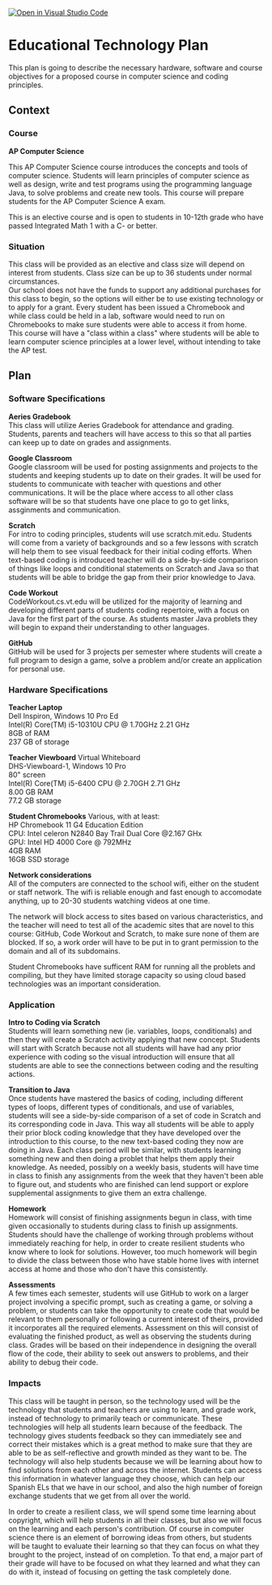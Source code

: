 [![Open in Visual Studio Code](https://classroom.github.com/assets/open-in-vscode-c66648af7eb3fe8bc4f294546bfd86ef473780cde1dea487d3c4ff354943c9ae.svg)](https://classroom.github.com/online_ide?assignment_repo_id=9165436&assignment_repo_type=AssignmentRepo)
# Educational Technology Plan

This plan is going to describe the necessary hardware, software and course objectives for a proposed course in computer science and coding principles.

## Context

### Course

**AP Computer Science**

This AP Computer Science course introduces the concepts and tools of computer science.  Students will learn principles of computer science as well as design, write and test programs using the programming language Java, to solve problems and create new tools.  This course will prepare students for the AP Computer Science A exam.

This is an elective course and is open to students in 10-12th grade who have passed Integrated Math 1 with a C- or better.

### Situation

This class will be provided as an elective and class size will depend on interest 
from students.  Class size can be up to 36 students under normal circumstances.  
Our school does not have the funds to support any additional purchases for this 
class to begin, so the options will either be to use existing technology or to apply 
for a grant.  Every student has been issued a Chromebook and while class could be held
in a lab, software would need to run on Chromebooks to make sure students were able 
to access it from home.  
This course will have a "class within a class" where students will be able to learn 
computer science principles at a lower level, without intending to take the AP test.

## Plan

### Software Specifications

**Aeries Gradebook**  
This class will utilize Aeries Gradebook for attendance and grading.  Students, parents 
and teachers will have access to this so that all parties can keep up to date on grades
and assignments.

**Google Classroom**  
Google classroom will be used for posting assignments and projects to the students and 
keeping students up to date on their grades. It will be used for students to communicate 
with teacher with questions and other communications.  It will be the place where access
to all other class software will be so that students have one place to go to get links,
assginments and communication.

**Scratch**  
For intro to coding principles, students will use scratch.mit.edu.  Students will come 
from a variety of backgrounds and so a few lessons with scratch will help them to see 
visual feedback for their initial coding efforts.  When text-based coding is introduced
teacher will do a side-by-side comparison of things like loops and conditional statements
on Scratch and Java so that students will be able to bridge the gap from their prior
knowledge to Java.

**Code Workout**  
CodeWorkout.cs.vt.edu will be utilized for the majority of learning and developing 
different parts of students coding repertoire, with a focus on Java for the first part 
of the course. As students master Java problets they will begin to expand their 
understanding to other languages.

**GitHub**  
GitHub will be used for 3 projects per semester where students will create a full 
program to design a game, solve a problem and/or create an application for personal use.

### Hardware Specifications

**Teacher Laptop**  
Dell Inspiron, Windows 10 Pro Ed  
Intel(R) Core(TM) i5-10310U CPU @ 1.70GHz   2.21 GHz  
8GB of RAM  
237 GB of storage  

**Teacher Viewboard** Virtual Whiteboard  
DHS-Viewboard-1, Windows 10 Pro  
80" screen  
Intel(R) Core(TM) i5-6400 CPU @ 2.70GH 2.71 GHz  
8.00 GB RAM  
77.2 GB storage

**Student Chromebooks** Various, with at least:  
HP Chromebook 11 G4 Education Edition  
CPU: Intel celeron N2840 Bay Trail Dual Core @2.167 GHx  
GPU: Intel HD 4000 Core @ 792MHz  
4GB RAM  
16GB SSD storage

**Network considerations**  
All of the computers are connected to the school wifi, either on the student or staff 
network.  The wifi is reliable enough and fast enough to accomodate anything, up to
20-30 students watching videos at one time.

The network will block access to sites based on various characteristics, and the 
teacher will need to test all of the academic sites that are novel to this course: 
GitHub, Code Workout and Scratch, to make sure none of them are blocked.  If so, 
a work order will have to be put in to grant permission to the domain and all of 
its subdomains.

Student Chromebooks have sufficent RAM for running all the problets and compiling, 
but they have limited storage capacity so using cloud based technologies was an
important consideration.

### Application

**Intro to Coding via Scratch**  
Students will learn something new (ie. variables, loops, conditionals) and then
they will create a Scratch activity applying that new concept.  Students will start
with Scratch because not all students will have had any prior experience with coding 
so the visual introduction will ensure that all students are able to see the
connections between coding and the resulting actions.

**Transition to Java**  
Once students have mastered the basics of coding, including different types of loops,
different types of conditionals, and use of variables, students will see a side-by-side
comparison of a set of code in Scratch and its corresponding code in Java.  This way
all students will be able to apply their prior block coding knowledge that they have
developed over the introduction to this course, to the new text-based coding they now 
are doing in Java.  Each class period will be similar, with students learning something
new and then doing a problet that helps them apply their knowledge.  As needed, possibly
on a weekly basis, students will have time in class to finish any assignments from the
week that they haven't been able to figure out, and students who are finished can lend
support or explore supplemental assignments to give them an extra challenge.

**Homework**  
Homework will consist of finishing assignments begun in class, with time given
occasionally to students during class to finish up assignments.  Students should have 
the challenge of working through problems without immediately reaching for help, in 
order to create resilient students who know where to look for solutions.  However, 
too much homework will begin to divide the class between those who have stable home
lives with internet access at home and those who don't have this consistently.

**Assessments**  
A few times each semester, students will use GitHub to work on a larger project 
involving a specific prompt, such as creating a game, or solving a problem, or students
can take the opportunity to create code that would be relevant to them personally or 
following a current interest of theirs, provided it incorporates all the required
elements.  Assessment on this will consist of evaluating the finished product, as well
as observing the students during class.  Grades will be based on their independence in
designing the overall flow of the code, their ability to seek out answers to problems,
and their ability to debug their code.

### Impacts

This class will be taught in person, so the technology used will be the technology that 
students and teachers are using to learn, and grade work, instead of technology to primarily
teach or communicate.  These technologies will help all students learn because of the feedback.
The technology gives students feedback so they can immediately see and correct their mistakes
which is a great method to make sure that they are able to be as self-reflective and growth
minded as they want to be.  The technology will also help students because we will be learning
about how to find solutions from each other and across the internet.  Students can access this
information in whatever language they choose, which can help our Spanish ELs that we have in
our school, and also the high number of foreign exchange students that we get from all over
the world.

In order to create a resilient class, we will spend some time learning about copyright,
which will help students in all their classes, but also we will focus on the learning and 
each person's contribution.  Of course in computer science there is an element of borrowing 
ideas from others, but students will be taught to evaluate their learning so that they can focus 
on what they brought to the project, instead of on completion.  To that end, a major part of 
their grade will have to be focused on what they learned and what they can do with it, 
instead of focusing on getting the task completely done.
